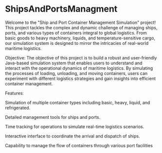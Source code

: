 # ShipsAndPortsManagment

Welcome to the "Ship and Port Container Management Simulation" project! This project tackles the complex and dynamic challenge of managing ships, ports, and various types of containers integral to global logistics. From basic goods to heavy machinery, liquids, and temperature-sensitive cargo, our simulation system is designed to mirror the intricacies of real-world maritime logistics.

Objective: The objective of this project is to build a robust and user-friendly Java-based simulation system that enables users to understand and interact with the operational dynamics of maritime logistics. By simulating the processes of loading, unloading, and moving containers, users can experiment with different logistics strategies and gain insights into efficient container management.

Features:

Simulation of multiple container types including basic, heavy, liquid, and refrigerated.

Detailed management tools for ships and ports.

Time tracking for operations to simulate real-time logistics scenarios.

Interactive interface to coordinate the arrival and dispatch of ships.

Capability to manage the flow of containers through various port facilities
